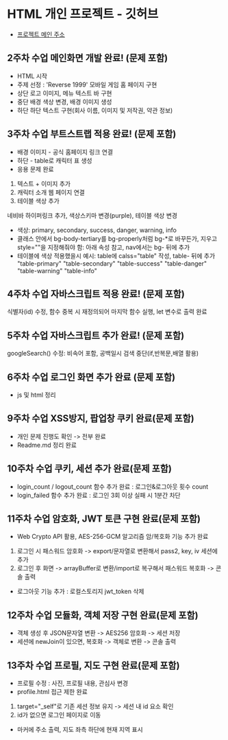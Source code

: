 # HTML 개인 프로젝트 - 깃허브
- [프로젝트 메인 주소](https://github.com/Humilitas4537/Web_myCreate_Reverse1999)

## 2주차 수업 메인화면 개발 완료! (문제 포함)
- HTML 시작
- 주제 선정 : 'Reverse 1999' 모바일 게임 홈 페이지 구현
- 상단 
로고 이미지, 메뉴 텍스트 바 구현
- 중단
배경 색상 변경, 배경 이미지 생성
- 하단
하단 텍스트 구현(회사 이름, 이미지 및 저작권, 약관 정보)

## 3주차 수업 부트스트랩 적용 완료! (문제 포함)
- 배경 이미지 - 공식 홈페이지 링크 연결
- 하단 - table로 캐릭터 표 생성
- 응용 문제 완료
1) 텍스트 + 이미지 추가
2) 캐릭터 소개 웹 페이지 연결
3) 테이블 색상 추가

네비바 하이퍼링크 추가, 색상스키마 변경(purple), 테이블 색상 변경

- 색상: primary, secondary, success, danger, warning, info
- 클래스 안에서 bg-body-tertiary를 bg-properly처럼 bg-*로 바꾸든가, 지우고 style=""을 지정해줘야 함: 아래 속성 참고, nav에서는 bg- 뒤에 추가
- 테이블에 색상 적용했을시 예시: table에 calss="table" 작성, table- 뒤에 추가
"table-primary"
"table-secondary"
"table-success"
"table-danger"
"table-warning"
"table-info"

## 4주차 수업 자바스크립트 적용 완료! (문제 포함)
식별자(id) 수정, 함수 중복 시 재정의되어 마지막 함수 실행, let 변수로 출력 완료

## 5주차 수업 자바스크립트 추가 완료! (문제 포함)
googleSearch() 수정: 비속어 포함, 공백일시 검색 중단(if,반복문,배열 활용)

## 6주차 수업 로그인 화면 추가 완료 (문제 포함)
- js 및 html 정리

## 9주차 수업 XSS방지, 팝업창 쿠키 완료(문제 포함)
- 개인 문제 진행도 확인 -> 전부 완료
- Readme.md 정리 완료

## 10주차 수업 쿠키, 세션 추가 완료(문제 포함)
- login_count / logout_count 함수 추가 완료 : 로그인&로그아웃 횟수 count
- login_failed 함수 추가 완료 : 로그인 3회 이상 실패 시 1분간 차단

## 11주차 수업 암호화, JWT 토큰 구현 완료(문제 포함)
- Web Crypto API 활용, AES-256-GCM 알고리즘 암/복호화 기능 추가 완료
1) 로그인 시 패스워드 암호화 -> export/문자열로 변환해서 pass2, key, iv 세션에 추가
2) 로그인 후 화면 -> arrayBuffer로 변환/import로 복구해서 패스워드 복호화 -> 콘솔 출력
- 로그아웃 기능 추가 : 로컬스토리지 jwt_token 삭제

## 12주차 수업 모듈화, 객체 저장 구현 완료(문제 포함)
- 객체 생성 후 JSON문자열 변환 -> AES256 암호화 -> 세션 저장
- 세션에 newJoin이 있으면, 복호화 -> 객체로 변환 -> 콘솔 출력

## 13주차 수업 프로필, 지도 구현 완료(문제 포함)
- 프로필 수정 : 사진, 프로필 내용, 관심사 변경
- profile.html 접근 제한 완료
1) target="_self"로 기존 세션 정보 유지 -> 세션 내 id 요소 확인
2) id가 없으면 로그인 페이지로 이동
- 마커에 주소 출력, 지도 좌측 하단에 현재 지역 표시